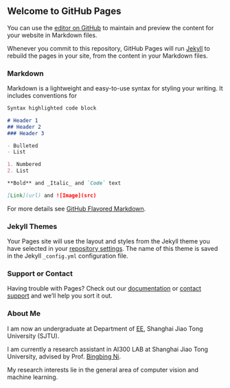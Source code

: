 ## Welcome to GitHub Pages

You can use the [editor on GitHub](https://github.com/Francis0625/Francis0625.github.io/edit/master/README.md) to maintain and preview the content for your website in Markdown files.

Whenever you commit to this repository, GitHub Pages will run [Jekyll](https://jekyllrb.com/) to rebuild the pages in your site, from the content in your Markdown files.

### Markdown

Markdown is a lightweight and easy-to-use syntax for styling your writing. It includes conventions for

```markdown
Syntax highlighted code block

# Header 1
## Header 2
### Header 3

- Bulleted
- List

1. Numbered
2. List

**Bold** and _Italic_ and `Code` text

[Link](url) and ![Image](src)
```

For more details see [GitHub Flavored Markdown](https://guides.github.com/features/mastering-markdown/).

### Jekyll Themes

Your Pages site will use the layout and styles from the Jekyll theme you have selected in your [repository settings](https://github.com/Francis0625/Francis0625.github.io/settings). The name of this theme is saved in the Jekyll `_config.yml` configuration file.

### Support or Contact

Having trouble with Pages? Check out our [documentation](https://help.github.com/categories/github-pages-basics/) or [contact support](https://github.com/contact) and we’ll help you sort it out.


### About Me
 I am now an undergraduate at Department of [EE](http://ee.sjtu.edu.cn/EN/Default.aspx), Shanghai Jiao Tong University (SJTU).
 
 I am currently a research assistant in AI300 LAB at Shanghai Jiao Tong University, advised by Prof. [Bingbing Ni](https://scholar.google.com/citations?user=eUbmKwYAAAAJ&hl=zh-CN). 
 
My research interests lie in the general area of computer vision and machine learning.
